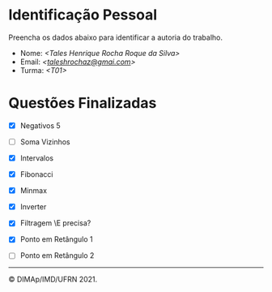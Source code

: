 ﻿# Identificação Pessoal

Preencha os dados abaixo para identificar a autoria do trabalho.

- Nome: *\<Tales Henrique Rocha Roque da Silva>*
- Email: *\<taleshrochaz@gmai.com>*
- Turma: *\<T01>*

# Questões Finalizadas

- [X] Negativos 5
- [ ] Soma Vizinhos
- [X] Intervalos
- [X] Fibonacci
- [X] Minmax
- [X] Inverter
- [X] Filtragem \\E precisa?
- [X] Ponto em Retângulo 1
- [ ] Ponto em Retângulo 2


--------
&copy; DIMAp/IMD/UFRN 2021.
